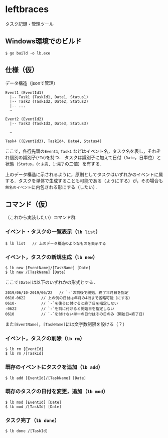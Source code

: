 # leftbraces

タスク記録・管理ツール  

## Windows環境でのビルド  

	$ go build -o lb.exe


## 仕様（仮）  

データ構造（jsonで管理）

	Event1 (EventId1)
	  |-- Task1 (TaskId1, Date1, Status1)
	  |-- Task2 (TaskId2, Date2, Status2)
	  |-- ...
	  ~

	Event2 (EventId2)
	  |-- Task3 (TaskId3, Date3, Status3)

	  ~

	Task4 ((EventId3), TaskId4, Date4, Status4)

ここで，各行先頭の`Event1`, `Task1` などはイベント名，タスク名を表し，それぞれ個別の識別子(`*Id`)を持つ．
タスクは識別子に加えて日付（`Date`，日単位）と状態（`Status`，`0:未完, 1:完了`の二値）を有する．

上のデータ構造に示されるように，原則としてタスクはいずれかのイベントに属する．タスクを単体で生成することも可能である（ようにする）が，その場合も`無名のイベント`に内包される形にする（したい）．

## コマンド（仮）
（これから実装したい）コマンド群

### イベント・タスクの一覧表示（`lb list`）
	$ lb list	// 上のデータ構造のようなものを表示する

### イベント，タスクの新規生成（`lb new`）
	$ lb new [EventName]/[TaskName] [Date]
	$ lb new /[TaskName] [Date]

ここで`[Date]`は以下のいずれかの形式とする．

	2019/06/10-2019/06/22	// `-`の前後で開始，終了年月日を指定
	0610-0622		// 上の例の日付は年月の4桁まで省略可能（にする）
	0610-			// `-`を後ろに付けると終了日を指定しない
	-0622			// `-`を前に付けると開始日を指定しない
	0610			// `-`を付けない単一の日付はその日のみ（開始日=終了日）

また`[EventName]`，`[TaskName]`には文字数制限を設ける（？）

### イベント，タスクの削除（`lb rm`）
	$ lb rm [EventId]
	$ lb rm /[TaskId]

### 既存のイベントにタスクを追加（`lb add`）
	$ lb add [EventId]/[TaskName] [Date]

### 既存のタスクの日付を変更，追加（`lb mod`）
	$ lb mod [EventId] [Date]
	$ lb mod /[TaskId] [Date]

### タスク完了（`lb done`）
	$ lb done /[TaskId]

